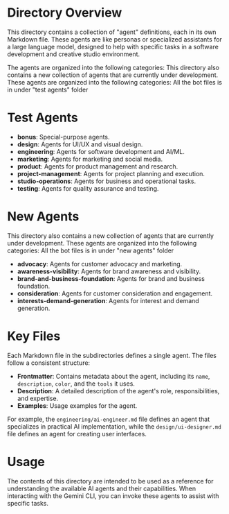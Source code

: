 # Directory Overview

This directory contains a collection of "agent" definitions, each in its own Markdown file. These agents are like personas or specialized assistants for a large language model, designed to help with specific tasks in a software development and creative studio environment.

The agents are organized into the following categories:
This directory also contains a new collection of agents that are currently under development. These agents are organized into the following categories:
All the bot files is in under "test agents" folder

# Test Agents

- **bonus**: Special-purpose agents.
- **design**: Agents for UI/UX and visual design.
- **engineering**: Agents for software development and AI/ML.
- **marketing**: Agents for marketing and social media.
- **product**: Agents for product management and research.
- **project-management**: Agents for project planning and execution.
- **studio-operations**: Agents for business and operational tasks.
- **testing**: Agents for quality assurance and testing.

# New Agents

This directory also contains a new collection of agents that are currently under development. These agents are organized into the following categories:
All the bot files is in under "new agents" folder

- **advocacy**: Agents for customer advocacy and marketing.
- **awareness-visibility**: Agents for brand awareness and visibility.
- **brand-and-business-foundation**: Agents for brand and business foundation.
- **consideration**: Agents for customer consideration and engagement.
- **interests-demand-generation**: Agents for interest and demand generation.

 
# Key Files

Each Markdown file in the subdirectories defines a single agent. The files follow a consistent structure:

- **Frontmatter**: Contains metadata about the agent, including its `name`, `description`, `color`, and the `tools` it uses.
- **Description**: A detailed description of the agent's role, responsibilities, and expertise.
- **Examples**: Usage examples for the agent.

For example, the `engineering/ai-engineer.md` file defines an agent that specializes in practical AI implementation, while the `design/ui-designer.md` file defines an agent for creating user interfaces.

# Usage

The contents of this directory are intended to be used as a reference for understanding the available AI agents and their capabilities. When interacting with the Gemini CLI, you can invoke these agents to assist with specific tasks.
